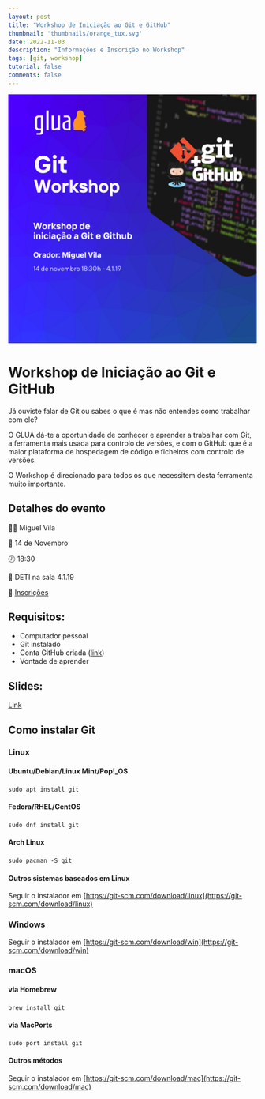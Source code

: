 ```yaml
---
layout: post
title: "Workshop de Iniciação ao Git e GitHub"
thumbnail: 'thumbnails/orange_tux.svg'
date: 2022-11-03
description: "Informações e Inscrição no Workshop"
tags: [git, workshop]
tutorial: false
comments: false
---
```


![alt_text](gws-post-s.png)

# Workshop de Iniciação ao Git e GitHub

Já ouviste falar de Git ou sabes o que é mas não entendes como trabalhar com ele?

O GLUA dá-te a oportunidade de conhecer e aprender a trabalhar com Git, a ferramenta mais usada para controlo de versões, e com o GitHub que é a maior plataforma de hospedagem de código e ficheiros com controlo de versões.

O Workshop é direcionado para todos os que necessitem desta ferramenta muito importante.

## Detalhes do evento
👨‍💻 Miguel Vila

📆 14 de Novembro

🕖 18:30

📍 DETI na sala 4.1.19

📝 [Inscrições](https://bit.ly/glua-gws)

## Requisitos:
- Computador pessoal
- Git instalado 
- Conta GitHub criada ([link](https://github.com/))
- Vontade de aprender

## Slides:
[Link](https://glua.ua.pt/assets/ws/ws_git_2022.pdf)

## Como instalar Git
### Linux
#### Ubuntu/Debian/Linux Mint/Pop!_OS
`sudo apt install git`
#### Fedora/RHEL/CentOS
`sudo dnf install git`
#### Arch Linux
`sudo pacman -S git`
#### Outros sistemas baseados em Linux
Seguir o instalador em [https://git-scm.com/download/linux](https://git-scm.com/download/linux)
### Windows
Seguir o instalador em [https://git-scm.com/download/win](https://git-scm.com/download/win)
### macOS
#### via Homebrew
`brew install git`
#### via MacPorts
`sudo port install git`
#### Outros métodos
Seguir o instalador em [https://git-scm.com/download/mac](https://git-scm.com/download/mac)
